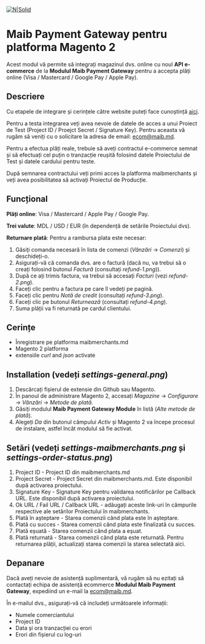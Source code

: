 [![N|Solid](https://www.maib.md/images/logo.svg)](https://www.maib.md)

# Maib Payment Gateway pentru platforma Magento 2
Acest modul vă permite să integrați magazinul dvs. online cu noul **API e-commerce** de la **Modulul Maib Payment Gateway** pentru a accepta plăți online (Visa / Mastercard / Google Pay / Apple Pay).

## Descriere
Cu etapele de integrare și cerințele către website puteți face cunoștință [aici](https://docs.maibmerchants.md/ro/etape-si-cerinte-pentru-integrare).

Pentru a testa integrarea veți avea nevoie de datele de acces a unui Proiect de Test (Project ID / Proejct Secret / Signature Key). Pentru aceasta vă rugăm să veniți cu o solicitare la adresa de email: ecom@maib.md.

Pentru a efectua plăți reale, trebuie să aveți contractul e-commerce semnat și să efectuați cel puțin o tranzacție reușită folosind datele Proiectului de Test și datele cardului pentru teste. 

După semnarea contractului veți primi acces la platforma maibmerchants și veți avea posibilitatea să activați Proiectul de Producție.

## Funcțional
**Plăți online**: Visa / Mastercard / Apple Pay / Google Pay.

**Trei valute**: MDL / USD / EUR (în dependență de setările Proiectului dvs).

**Returnare plată**:
Pentru a rambursa plata este necesar:
1. Găsiți comanda necesară în lista de comenzi (_Vânzări_ -> _Comenzi_) și deschideți-o.
2. Asigurați-vă că comanda dvs. are o factură (dacă nu, va trebui să o creați folosind butonul _Factură_ (consultați _refund-1.png_)).
3. După ce ați trimis factura, va trebui să accesați _Facturi_ (vezi _refund-2.png_).
4. Faceți clic pentru a factura pe care îl vedeți pe pagină.
5. Faceți clic pentru _Notă de credit_ (consultați _refund-3.png_).
6. Faceți clic pe butonul _Returnează_ (consultați _refund-4.png_).
7. Suma plății va fi returnată pe cardul clientului.

## Cerințe 
- Înregistrare pe platforma maibmerchants.md
- Magento 2 platforma
- extensiile _curl_ and _json_ activate

## Installation (vedeți _settings-general.png_)
1. Descărcați fișierul de extensie din Github sau Magento.
2. În panoul de administrare Magento 2, accesați _Magazine_ -> _Configurare_ -> _Vânzări_ -> _Metode de plată_.
3. Găsiți modulul **Maib Payment Gateway Module** în listă (_Alte metode de plată_).
4. Alegeți _Da_ din butonul câmpului _Activ_ și Magento 2 va începe procesul de instalare, astfel încât modulul să fie activat.

## Setări (vedeți _settings-maibmerchants.png_ și _settings-order-status.png_)
1. Project ID - Project ID din maibmerchants.md
2. Project Secret - Project Secret din maibmerchants.md. Este disponibil după activarea proiectului.
3. Signature Key - Signature Key pentru validarea notificărilor pe Callback URL. Este disponibil după activarea proiectului.
4. Ok URL / Fail URL / Callback URL - adăugați aceste link-uri în câmpurile respective ale setărilor Proiectului în maibmerchants.
5. Plată în așteptare - Starea comenzii când plata este în așteptare.
6. Plată cu succes - Starea comenzii când plata este finalizată cu succes.
7. Plată eșuată - Starea comenzii când plata a eșuat.
8. Platã returnatã - Starea comenzii când plata este returnată. Pentru returnarea plății, actualizați starea comenzii la starea selectată aici.

## Depanare
Dacă aveți nevoie de asistență suplimentară, vă rugăm să nu ezitați să contactați echipa de asistență ecommerce **Modulul Maib Payment Gateway**, expediind un e-mail la ecom@maib.md.

În e-mailul dvs., asigurați-vă că includeți următoarele informații:
- Numele comerciantului
- Project ID
- Data și ora tranzacției cu erori
- Erori din fișierul cu log-uri